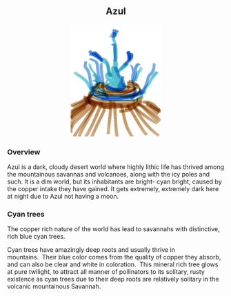 <h2 align="center">Azul
</h2>
<p align="center">
<img src="https://github.com/Insculpo/Sandbox_Galaxy/blob/Galactic/Stellar_Abyss_Setting_Bible/Photo_Directory/CyanTree.png" width="210" height="260">
</p>

### Overview

Azul is a dark, cloudy desert world where highly lithic life has thrived among the mountainous savannas and volcanoes, along with the icy poles and such.  It is a dim world, but its inhabitants are bright- cyan bright, caused by the copper intake they have gained.  It gets extremely, extremely dark here at night due to Azul not having a moon.

### Cyan trees

The copper rich nature of the world has lead to savannahs with distinctive, rich blue cyan trees.

Cyan trees have amazingly deep roots and usually thrive in mountains.  Their blue color comes from the quality of copper they absorb, and can also be clear and white in coloration.  This mineral rich tree glows at pure twilight, to attract all manner of pollinators to its solitary, rusty existence as cyan trees due to their deep roots are relatively solitary in the volcanic mountainous Savannah.
